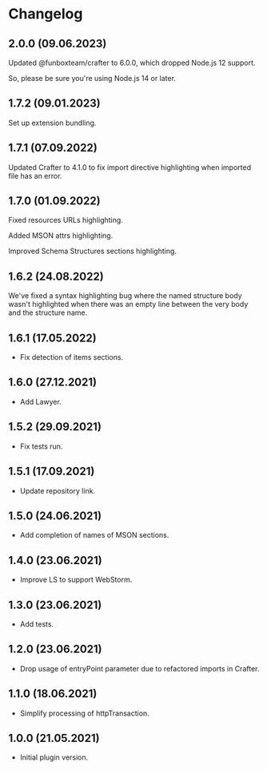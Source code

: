 # Changelog

## 2.0.0 (09.06.2023)

Updated @funboxteam/crafter to 6.0.0, which dropped Node.js 12 support.

So, please be sure you're using Node.js 14 or later.


## 1.7.2 (09.01.2023)

Set up extension bundling.


## 1.7.1 (07.09.2022)

Updated Crafter to 4.1.0 to fix import directive highlighting when imported file has an error.


## 1.7.0 (01.09.2022)

Fixed resources URLs highlighting.

Added MSON attrs highlighting.

Improved Schema Structures sections highlighting.


## 1.6.2 (24.08.2022)

We've fixed a syntax highlighting bug where the named structure body wasn't highlighted 
when there was an empty line between the very body and the structure name.


## 1.6.1 (17.05.2022)

* Fix detection of items sections.

## 1.6.0 (27.12.2021)

* Add Lawyer.

## 1.5.2 (29.09.2021)

* Fix tests run.

## 1.5.1 (17.09.2021)

* Update repository link.

## 1.5.0 (24.06.2021)

* Add completion of names of MSON sections.

## 1.4.0 (23.06.2021)

* Improve LS to support WebStorm.

## 1.3.0 (23.06.2021)

* Add tests.

## 1.2.0 (23.06.2021)

* Drop usage of entryPoint parameter due to refactored imports in Crafter.

## 1.1.0 (18.06.2021)

* Simplify processing of httpTransaction.

## 1.0.0 (21.05.2021)

* Initial plugin version.
